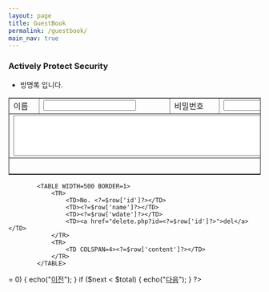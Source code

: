 ```yaml
---
layout: page
title: GuestBook
permalink: /guestbook/
main_nav: true
---
```


<!doctype html>
<html>
<head>
    <meta charest="utf-8">
    <title>GestBook</title>
    <link href="style2.css" rel="stylesheet" type="text/css">
    <style>
        #me:hover{
            transform-origin:right top;
            -webkit-transform-origin:right top;
            -moz-transform-origin:right top;
            -o-transform-origin:right top;
            -ms-transform-origin:right top;
            transform:rotate(15deg);
            -webkit-transform:rotate(15deg);
            -moz-transform:rotate(15deg);
            -o-transform:rotate(15deg);
            -ms-transform:rotate(15deg);
        }
    </style>
</head>

<body>

<h3>Actively Protect Security</h3>
<ul>
    <li>
        방명록 입니다.
    </li>
</ul>

<FORM ACTION="insert.php" METHOD="POST">
    <TABLE BORDER=1 WIDTH=600>
        <TR>
            <TD>이름</TD><TD><INPUT TYPE="TEXT" NAME="name"></TD>
            <TD>비밀번호</TD><TD><INPUT TYPE="PASSWORD" NAME="pass"></TD>
        </TR>
        <TR>
            <TD COLSPAN=4>
                <TEXTAREA NAME="content" COLS=80 ROWS=5></TEXTAREA>
            </TD>
        </TR>
        <TR>
            <TD COLSPAN=4 align=right><INPUT TYPE="SUBMIT" VALUE="확인"></TD>
        </TR>
    </TABLE>

<?
include "db_info.php";

    if (!isset($_GET['no']))
        $no = 0;
    else $no = $_GET['no'];

$pagesize = 5;

$query1 = "SELECT count(*) FROM guestbook";
$result1 = mysqli_query($conn, $query1);
$row1 = mysqli_fetch_array($result1);
$total = $row1[0];

$query = "SELECT * FROM guestbook ORDER BY id DESC LIMIT $no, $pagesize;";
//$query = "SELECT * FROM guestbook ORDER BY id DESC";
$result = mysqli_query($conn, $query);
//$total = mysqli_affected_rows($conn);

    for($i=$no; $i<$no+$pagesize; $i++){
        if ($i < $total)
        {
            //if(!mysqli_data_seek($result,$i)) die(mysqli_error($conn));
            $row = mysqli_fetch_array($result) or die(mysqli_error($conn));

?>
            <TABLE WIDTH=500 BORDER=1>
                <TR>
                    <TD>No. <?=$row['id']?></TD>
                    <TD><?=$row['name']?></TD>
                    <TD><?=$row['wdate']?></TD>
                    <TD><a href="delete.php?id=<?=$row['id']?>">del</a></TD>
                </TR>
                <TR>
                    <TD COLSPAN=4><?=$row['content']?></TD>
                </TR>
            </TABLE>

<?
        }
    }
        $prev = $no - $pagesize; // 이전 페이지는 시작 글에서 $scale을 뺀 값부터
        $next = $no + $pagesize; // 다음 페이지는 시작 글에서 $scale을 더한 값부터

       if ($prev >= 0) {
                   echo("<a href='{$_SERVER['PHP_SELF']}?no=$prev'>이전</a>");
       }
       if ($next < $total) {
                   echo("<a href='{$_SERVER['PHP_SELF']}?no=$next'>다음</a></center>");
       }
?>

</body>
</html>

